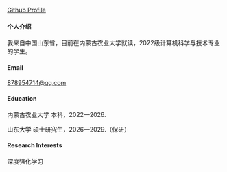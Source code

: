 

[Github Profile](https://github.com/zhongzhengli13)



#### 个人介绍

我来自中国山东省，目前在内蒙古农业大学就读，2022级计算机科学与技术专业的学生。

#### Email
878954714@qq.com

#### Education
内蒙古农业大学 本科，2022—2026.

山东大学 硕士研究生，2026—2029.（保研）

#### Research Interests
深度强化学习
